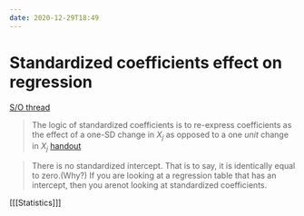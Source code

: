 ```yaml
---
date: 2020-12-29T18:49
---
```


# Standardized coefficients effect on regression

[S/O thread](https://datascience.stackexchange.com/questions/80624/how-do-standardization-and-normalization-impact-the-coefficients-of-linear-model)

> The logic of standardized coefficients is to re-express coefficients as the effect of a one-SD change in  $X_j$ as opposed to a one *unit* change in $X_j$ [handout](https://u.demog.berkeley.edu/%7Eandrew/teaching/standard_coeff.pdf)

> There is no standardized intercept. That is to say, it is identically equal to zero.(Why?) If you are looking at a regression table that has an intercept, then you arenot looking at standardized coefficients.

[[[Statistics]]]
